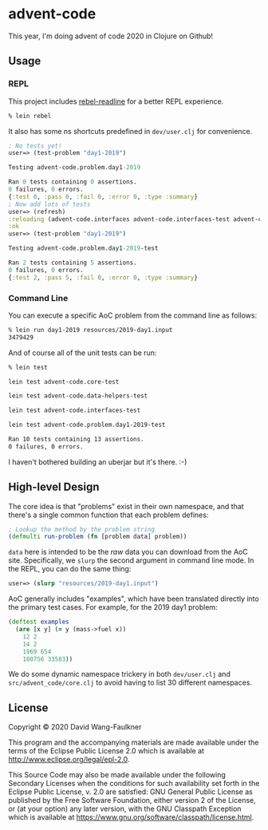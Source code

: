 # advent-code

This year, I'm doing advent of code 2020 in Clojure on Github!

## Usage

### REPL

This project includes [rebel-readline](https://github.com/bhauman/rebel-readline)
for a better REPL experience.

```bash
% lein rebel
```

It also has some ns shortcuts predefined in `dev/user.clj` for convenience.

```clojure
; No tests yet!
user=> (test-problem "day1-2019")

Testing advent-code.problem.day1-2019

Ran 0 tests containing 0 assertions.
0 failures, 0 errors.
{:test 0, :pass 0, :fail 0, :error 0, :type :summary}
; Now add lots of tests
user=> (refresh)
:reloading (advent-code.interfaces advent-code.interfaces-test advent-code.data-helpers advent-code.problem.day1-2019 advent-code.problem.day1-2019-test advent-code.core advent-code.core-test advent-code.data-helpers-test user)
:ok
user=> (test-problem "day1-2019")

Testing advent-code.problem.day1-2019-test

Ran 2 tests containing 5 assertions.
0 failures, 0 errors.
{:test 2, :pass 5, :fail 0, :error 0, :type :summary}
```

### Command Line

You can execute a specific AoC problem from the command line as follows:

```bash
% lein run day1-2019 resources/2019-day1.input
3479429
```

And of course all of the unit tests can be run:

```bash
% lein test

lein test advent-code.core-test

lein test advent-code.data-helpers-test

lein test advent-code.interfaces-test

lein test advent-code.problem.day1-2019-test

Ran 10 tests containing 13 assertions.
0 failures, 0 errors.
```

I haven't bothered building an uberjar but it's there. :-)

## High-level Design

The core idea is that "problems" exist in their own namespace, and that there's
a single common function that each problem defines:

```clojure
; Lookup the method by the problem string
(defmulti run-problem (fn [problem data] problem))
```

`data` here is intended to be the *raw* data you can download from the AoC site.
Specifically, we `slurp` the second argument in command line mode. In the REPL,
you can do the same thing:

```clojure
user=> (slurp "resources/2019-day1.input")
```

AoC generally includes "examples", which have been translated directly into the
primary test cases. For example, for the 2019 day1 problem:

```clojure
(deftest examples
  (are [x y] (= y (mass->fuel x))
    12 2
    14 2
    1969 654
    100756 33583))
```

We do some dynamic namespace trickery in both `dev/user.clj` and
`src/advent_code/core.clj` to avoid having to list 30 different namespaces.

## License

Copyright © 2020 David Wang-Faulkner

This program and the accompanying materials are made available under the
terms of the Eclipse Public License 2.0 which is available at
http://www.eclipse.org/legal/epl-2.0.

This Source Code may also be made available under the following Secondary
Licenses when the conditions for such availability set forth in the Eclipse
Public License, v. 2.0 are satisfied: GNU General Public License as published by
the Free Software Foundation, either version 2 of the License, or (at your
option) any later version, with the GNU Classpath Exception which is available
at https://www.gnu.org/software/classpath/license.html.
